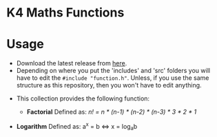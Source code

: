 # K4 Maths Functions

# Usage
- Download the latest release from [here](https://github.com/Kevin4e/K4-Maths-Functions/releases).
- Depending on where you put the 'includes' and 'src' folders you will have to edit the `#include "function.h"`. Unless, if you use the same structure as this repository, then you won't have to edit anything.
* This collection provides the following function:
  * **Factorial**
    Defined as: _n! = n * (n-1) * (n-2) * (n-3) * 3 * 2 * 1_
   
 * **Logarithm**
   Defined as: a<sup>x</sup> = b <=> x = log<sub>a</sub>b
